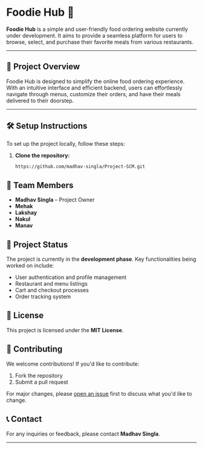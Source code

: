 # Foodie Hub 🍔

**Foodie Hub** is a simple and user-friendly food ordering website currently under development. It aims to provide a seamless platform for users to browse, select, and purchase their favorite meals from various restaurants.

---

## 🚀 Project Overview

Foodie Hub is designed to simplify the online food ordering experience. With an intuitive interface and efficient backend, users can effortlessly navigate through menus, customize their orders, and have their meals delivered to their doorstep.

---

## 🛠️ Setup Instructions

To set up the project locally, follow these steps:

1. **Clone the repository:**

   ```bash
   https://github.com/madhav-singla/Project-SCM.git

## 👥 Team Members
- **Madhav Singla** – Project Owner  
- **Mehak**  
- **Lakshay**  
- **Nakul**  
- **Manav**  

## 📌 Project Status
The project is currently in the **development phase**. Key functionalities being worked on include:

- User authentication and profile management  
- Restaurant and menu listings  
- Cart and checkout processes  
- Order tracking system  

## 📄 License
This project is licensed under the **MIT License**.

## 🤝 Contributing
We welcome contributions! If you'd like to contribute:

1. Fork the repository  
2. Submit a pull request  

For major changes, please [open an issue](#) first to discuss what you'd like to change.

## 📞 Contact
For any inquiries or feedback, please contact **Madhav Singla**.

---
